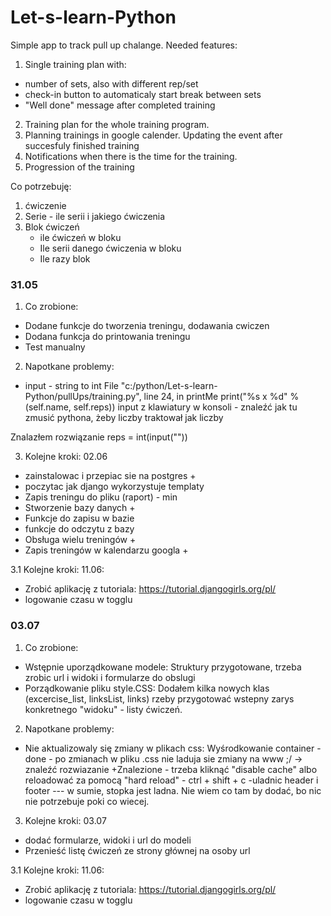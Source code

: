 # Let-s-learn-Python

Simple app to track pull up chalange.
Needed features:
1. Single training plan with:
  - number of sets, also with different rep/set
  - check-in button to automaticaly start break between sets
  - "Well done" message after completed training
2. Training plan for the whole training program.
3. Planning trainings in google calender. Updating the event after succesfuly finished training
4. Notifications when there is the time for the training.
5. Progression of the training

Co potrzebuję:

1. ćwiczenie
2. Serie - ile serii i jakiego ćwiczenia
3. Blok ćwiczeń
    - ile ćwiczeń w bloku
    - Ile serii danego ćwiczenia w bloku
    - Ile razy blok


### 31.05
1. Co zrobione:

- Dodane funkcje do tworzenia treningu, dodawania cwiczen
- Dodana funkcja do printowania treningu
- Test manualny

2. Napotkane problemy:
  - input - string to int
File "c:/python/Let-s-learn-Python/pullUps/training.py", line 24, in printMe
print("%s x %d" % (self.name, self.reps))
input z klawiatury w konsoli - znaleźć jak tu zmusić pythona, żeby liczby traktował jak liczby

Znalazłem rozwiązanie
reps = int(input(""))


3. Kolejne kroki: 02.06
- zainstalowac i przepiac sie na postgres  +
- poczytac jak django wykorzystuje templaty
- Zapis treningu do pliku (raport) - min
- Stworzenie bazy danych  +
- Funkcje do zapisu w bazie
- funkcje do odczytu z bazy
- Obsługa wielu treningów +
- Zapis treningów w kalendarzu googla +

3.1 Kolejne kroki: 11.06:
- Zrobić aplikację z tutoriala:
https://tutorial.djangogirls.org/pl/
- logowanie czasu w togglu



### 03.07
1. Co zrobione:

- Wstępnie uporządkowane modele:
  Struktury przygotowane, trzeba zrobic url i widoki i formularze do obslugi
- Porządkowanie pliku style.CSS:
  Dodałem kilka nowych klas (excercise_list, linksList, links) rzeby przygotować wstepny zarys konkretnego "widoku" - listy ćwiczeń.
  

2. Napotkane problemy:
  - Nie aktualizowaly się zmiany w plikach css:
Wyśrodkowanie container - done - po zmianach w pliku .css nie laduja sie zmiany na www ;/ -> znaleźć rozwiazanie
+Znalezione - trzeba kliknąć "disable cache" albo reloadować za pomocą "hard reload" - ctrl + shift + c
  -uladnic header i footer  --- w sumie, stopka jest ladna. Nie wiem co tam by dodać, bo nic nie potrzebuje poki co wiecej. 




3. Kolejne kroki: 03.07
- dodać formularze, widoki i url do modeli
- Przenieść listę ćwiczeń ze strony głównej na osoby url


3.1 Kolejne kroki: 11.06:
- Zrobić aplikację z tutoriala:
https://tutorial.djangogirls.org/pl/
- logowanie czasu w togglu


